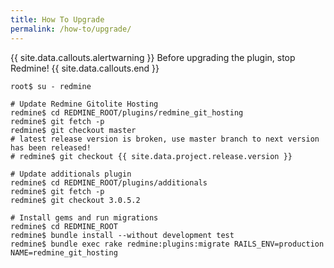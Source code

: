```yaml
---
title: How To Upgrade
permalink: /how-to/upgrade/
---
```


{{ site.data.callouts.alertwarning }}
  Before upgrading the plugin, stop Redmine!
{{ site.data.callouts.end }}

    root$ su - redmine

    # Update Redmine Gitolite Hosting
    redmine$ cd REDMINE_ROOT/plugins/redmine_git_hosting
    redmine$ git fetch -p
    redmine$ git checkout master
    # latest release version is broken, use master branch to next version has been released!
    # redmine$ git checkout {{ site.data.project.release.version }}

    # Update additionals plugin
    redmine$ cd REDMINE_ROOT/plugins/additionals
    redmine$ git fetch -p
    redmine$ git checkout 3.0.5.2

    # Install gems and run migrations
    redmine$ cd REDMINE_ROOT
    redmine$ bundle install --without development test
    redmine$ bundle exec rake redmine:plugins:migrate RAILS_ENV=production NAME=redmine_git_hosting
